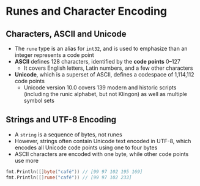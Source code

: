 # Runes and Character Encoding

## Characters, ASCII and Unicode

* The `rune` type is an alias for `int32`, and is used to emphasize than an integer represents a code point
* **ASCII** defines 128 characters, identified by the **code points** 0–127
  * It covers English letters, Latin numbers, and a few other characters
* **Unicode**, which is a superset of ASCII, defines a codespace of 1,114,112 code points
  * Unicode version 10.0 covers 139 modern and historic scripts (including the runic alphabet, but not Klingon) as well as multiple symbol sets

## Strings and UTF-8 Encoding

* A `string` is a sequence of bytes, not runes
* However, strings often contain Unicode text encoded in UTF-8, which encodes all Unicode code points using one to four bytes
* ASCII characters are encoded with one byte, while other code points use more

```go
fmt.Println([]byte("café")) // [99 97 102 195 169]
fmt.Println([]rune("café")) // [99 97 102 233]
```
